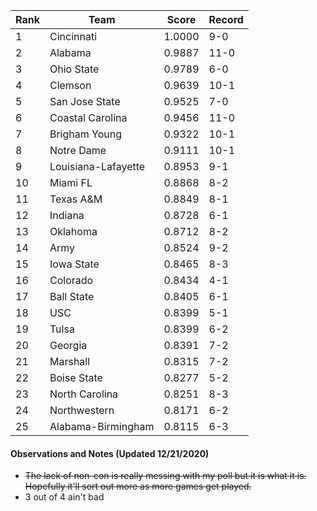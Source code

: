 Rank| Team | Score | Record
---|---|---|---
1 | Cincinnati | 1.0000 | 9-0
2 | Alabama | 0.9887 | 11-0
3 | Ohio State | 0.9789 | 6-0
4 | Clemson | 0.9639 | 10-1
5 | San Jose State | 0.9525 | 7-0
6 | Coastal Carolina | 0.9456 | 11-0
7 | Brigham Young | 0.9322 | 10-1
8 | Notre Dame | 0.9111 | 10-1
9 | Louisiana-Lafayette | 0.8953 | 9-1
10 | Miami FL | 0.8868 | 8-2
11 | Texas A&M | 0.8849 | 8-1
12 | Indiana | 0.8728 | 6-1
13 | Oklahoma | 0.8712 | 8-2
14 | Army | 0.8524 | 9-2
15 | Iowa State | 0.8465 | 8-3
16 | Colorado | 0.8434 | 4-1
17 | Ball State | 0.8405 | 6-1
18 | USC | 0.8399 | 5-1
19 | Tulsa | 0.8399 | 6-2
20 | Georgia | 0.8391 | 7-2
21 | Marshall | 0.8315 | 7-2
22 | Boise State | 0.8277 | 5-2
23 | North Carolina | 0.8251 | 8-3
24 | Northwestern | 0.8171 | 6-2
25 | Alabama-Birmingham | 0.8115 | 6-3

#### Observations and Notes (Updated 12/21/2020)

* ~~The lack of non-con is really messing with my poll but it is what it is.  Hopefully it'll sort out more as more games get played.~~
* 3 out of 4 ain't bad